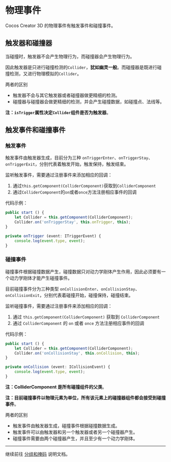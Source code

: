 # 物理事件

Cocos Creator 3D 的物理事件有触发事件和碰撞事件。

## 触发器和碰撞器

当碰撞时，触发器不会产生物理行为，而碰撞器会产生物理行为。

因此触发器是只进行碰撞检测的`Collider`，**犹如幽灵一般**。而碰撞器是既进行碰撞检测，又进行物理模拟的`Collider`。

两者的区别

- 触发器不会与其它触发器或者碰撞器做更精细的检测。
- 碰撞器与碰撞器会做更精细的检测，并会产生碰撞数据，如碰撞点、法线等。

**注：`isTrigger`属性决定`Collider`组件是否为触发器**。

## 触发事件和碰撞事件

### 触发事件

触发事件由触发器生成，目前分为三种 `onTriggerEnter`、`onTriggerStay`、`onTriggerExit`，分别代表着触发开始，触发保持，触发结束。

监听触发事件，需要通过注册事件来添加相应的回调：

1. 通过`this.getComponent(ColliderComponent)`获取到`ColliderComponent`
2. 通过`ColliderComponent`的`on`或者`once`方法注册相应事件的回调

代码示例：

```ts
public start () {
    let Collider = this.getComponent(ColliderComponent);
    Collider.on('onTriggerStay', this.onTrigger, this);
}

private onTrigger (event: ITriggerEvent) {
    console.log(event.type, event);
}
```

### 碰撞事件

碰撞事件根据碰撞数据产生，碰撞数据只对动力学刚体产生作用，因此必须要有一个动力学刚体才能产生碰撞事件。

目前碰撞事件分为三种类型 `onCollisionEnter`、`onCollisionStay`、`onCollisionExit`，分别代表着碰撞开始，碰撞保持，碰撞结束。

监听碰撞事件，需要通过注册事件来添加相应的回调：

1. 通过 `this.getComponent(ColliderComponent)` 获取到 `ColliderComponent`
2. 通过 `ColliderComponent` 的 `on` 或者 `once` 方法注册相应事件的回调

代码示例：

```ts
public start () {
    let Collider = this.getComponent(ColliderComponent);
    Collider.on('onCollisionStay', this.onCollision, this);
}

private onCollision (event: ICollisionEvent) {
    console.log(event.type, event);
}
```

**注：ColliderComponent 是所有碰撞组件的父类**。

**注：目前碰撞事件以物理元素为单位，所有该元素上的碰撞器组件都会接受到碰撞事件**。

两者的区别

- 触发事件由触发器生成，碰撞事件根据碰撞数据生成。
- 触发事件可以由触发器和另一个触发器或者另一个碰撞器产生。
- 碰撞事件需要由两个碰撞器产生，并且至少有一个动力学刚体。

---

继续前往 [分组和掩码](physics-group-mask.md) 说明文档。
